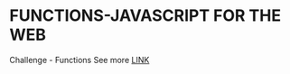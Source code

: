 # FUNCTIONS-JAVASCRIPT FOR THE WEB
Challenge - Functions
See more [LINK](https://erina797.github.io/Functions-JavaScriptfortheweb/) 
